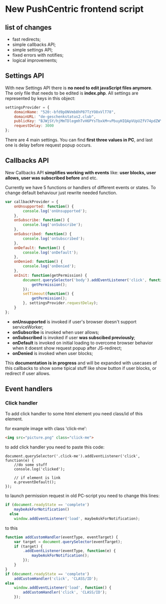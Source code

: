 # New PushCentric frontend script

## list of changes

- fast redirects;
- simple callbacks API;
- simple settings API;
- fixed errors with notifies;
- logical improvements;

## Settings API
With new Settings API there is **no need to edit javaScript files anymore**. The only file that needs to be edited is **index.php**.
All settings are represented by keys in this object:

```javascript
settingsProvider = {
    domainName: "520:-bfd9pONVmb8hP87TzYO8xVlT78",
    domainURL: "de-geschenkstatus2.club",
    publicKey: "BJWjSY/hjMmTDlegmhTvH6PYsTbxkM+vPbuyHIQApVUpUZfV74pdZWYJ1qWOrMP0u1p9PScxCypZg0R+qp2ScsU=",
    requestDelay: 3000
};
```

There are 4 main settings. You can find **first three values in PC**, and last one is delay before request popup occurs.

## Callbacks API

New Callbacks API **simplifies working with events** like: **user blocks, user allows, user was subscribed before** and etc.

Currently we have 5 functions or handlers of different events or states. To change default behaviour just rewrite needed function.

```javascript
var callbackProvider = {
    onUnsupported: function() {
        console.log('onUnsupported');
    },
    onSubscribe: function() {
        console.log('onSubscribe');
    },
    onSubscribed: function() {
        console.log('onSubscribed');
    },
    onDefault: function() {
        console.log('onDefault');
    },
    onDenied: function() {
        console.log('onDenied');
    },
    onInit: function(getPermission) {
        document.querySelector('body').addEventListener('click', function() {
            getPermission();
        });
        setTimeout(function() {
            getPermission();
        }, settingsProvider.requestDelay);
    }
};
```

- **onUnsupported** is invoked if user's browser doesn't support serviceWorker;
- **onSubscribe** is invoked when user allows;
- **onSubscribed** is invoked if user **was subscibed previously**;
- **onDefault** is invoked on initial loading to overcome browser behavior when it doesnt show request popup after JS-redirect;
- **onDenied** is invoked when user blocks;

This **documentation is in progress** and will be expanded with usecases of this callbacks to show some tipical stuff like show button if user blocks, or redirect if user allows.

## Event handlers

### Click handler

To add click handler to some html element you need class/id of this element.

for example image with class 'click-me':

```html
<img src="picture.png" class="click-me">
```

to add click handler you need to paste this code:

```javascrip
document.querySelector('.click-me').addEventListener('click', function(e) {
    //do some stuff
    console.log('clicked');
    
    // if element is link
    e.preventDefault();
});
```

to launch permission request in old PC-script you need to change this lines:
```javascript
if (document.readyState == 'complete')
    maybeAskForNotification()
  else
    window.addEventListener('load', maybeAskForNotification);
```

to this
```javascript
function addCustomHandler(eventType, eventTarget) {
    var target = document.querySelector(eventTarget);
    if (target) {    
        .addEventListener(eventType, function(e) {
            maybeAskForNotification();
        });
    }
}
if (document.readyState == 'complete')
    addCustomHandler('click', 'CLASS/ID');    
else
    window.addEventListener('load', function() {
        addCustomHandler('click', 'CLASS/ID');
    });
```
